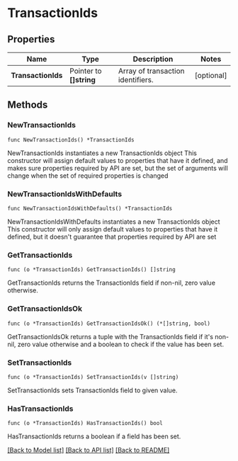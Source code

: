# TransactionIds

## Properties

Name | Type | Description | Notes
------------ | ------------- | ------------- | -------------
**TransactionIds** | Pointer to **[]string** | Array of transaction identifiers. | [optional] 

## Methods

### NewTransactionIds

`func NewTransactionIds() *TransactionIds`

NewTransactionIds instantiates a new TransactionIds object
This constructor will assign default values to properties that have it defined,
and makes sure properties required by API are set, but the set of arguments
will change when the set of required properties is changed

### NewTransactionIdsWithDefaults

`func NewTransactionIdsWithDefaults() *TransactionIds`

NewTransactionIdsWithDefaults instantiates a new TransactionIds object
This constructor will only assign default values to properties that have it defined,
but it doesn't guarantee that properties required by API are set

### GetTransactionIds

`func (o *TransactionIds) GetTransactionIds() []string`

GetTransactionIds returns the TransactionIds field if non-nil, zero value otherwise.

### GetTransactionIdsOk

`func (o *TransactionIds) GetTransactionIdsOk() (*[]string, bool)`

GetTransactionIdsOk returns a tuple with the TransactionIds field if it's non-nil, zero value otherwise
and a boolean to check if the value has been set.

### SetTransactionIds

`func (o *TransactionIds) SetTransactionIds(v []string)`

SetTransactionIds sets TransactionIds field to given value.

### HasTransactionIds

`func (o *TransactionIds) HasTransactionIds() bool`

HasTransactionIds returns a boolean if a field has been set.


[[Back to Model list]](../README.md#documentation-for-models) [[Back to API list]](../README.md#documentation-for-api-endpoints) [[Back to README]](../README.md)


